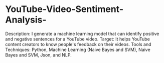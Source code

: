 # YouTube-Video-Sentiment-Analysis-
Description: I generate a machine learning model that can identify positive and negative sentences for a YouTube video. Target: It helps YouTube content creators to know people's feedback on their videos. Tools and Techniques: Python, Machine Learning (Naive Bayes and SVM), Naive Bayes and SVM, Json, and NLP.
